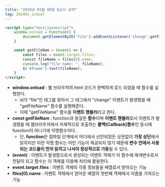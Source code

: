 ```yaml
---
title: "2024년 01월 04일 6교시 요약"
tag: 202401_school
---
```


```html
<script type="text/javascript">
    window.onload = Function() {
	    document.getElementByID('file').addEventListener('change',getFileName);
    }

    const getFileNam = (event) => {
        const files = event.target.files;
        consst fileName = files[0].name;
        console.log("file name: ", fileName);
        $('#fname').text(fileName);
    }
</script>
```

- **window.onload** : 웹 브라우저의 html 코드가 완벽하게 로드 되었을 때 함수를 실행한다.
  - id가 "file"인 태그를 찾아서 그 태그에서 "change" 이벤트가 발생했을 때 "getFileName" 함수를 실행해준다.
  - 이때 "getFileName" 함수를 **이벤트 핸들러**라고 한다.
- **const getFileNam** : function과 동일한 **함수**이며 **이벤트 핸들러**로서 이벤트가 발생했을 때 웹브라우저에서 자체적으로 호출하는 **콜백(Callback)함수**인 동시에 function이 아니기에 익명함수이다.
  - 단, **function**은 컴파일 단계에서 어디에서 선언되었든 상관없이 **가장 상단**에서 읽히지만 이런 익명 함수는 이런 기능이 제공되지 않기 때문에 **변수 안에서 사용되는 코드들이 먼저 읽히고 나서야 정상적으로 가동**될 수 있다.
- **(event)** : 이벤트가 발생함으로서 생성되는 이벤트 객체가 이 함수에 매개변수로서 전달이 되고 함수는 이 객체를 이용해 처리에 활용한다.
- **event.target.files** : 이벤트 객체의 각종 정보들을 배열로서 받아오는 기능
- **files[0].name** : 이벤트 객체에서 얻어온 배열의 첫번째 객체에서 이름을 가져오는 기능